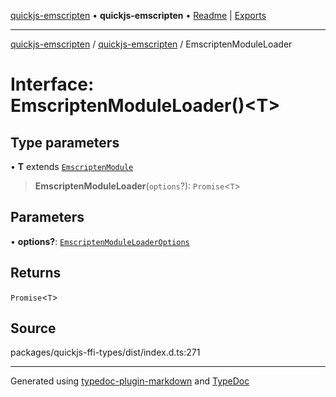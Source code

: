 [quickjs-emscripten](../../packages.md) • **quickjs-emscripten** • [Readme](../README.md) \| [Exports](../exports.md)

***

[quickjs-emscripten](../../packages.md) / [quickjs-emscripten](../exports.md) / EmscriptenModuleLoader

# Interface: EmscriptenModuleLoader()\<T\>

## Type parameters

• **T** extends [`EmscriptenModule`](EmscriptenModule.md)

> **EmscriptenModuleLoader**(`options`?): `Promise`\<`T`\>

## Parameters

• **options?**: [`EmscriptenModuleLoaderOptions`](EmscriptenModuleLoaderOptions.md)

## Returns

`Promise`\<`T`\>

## Source

packages/quickjs-ffi-types/dist/index.d.ts:271

***

Generated using [typedoc-plugin-markdown](https://www.npmjs.com/package/typedoc-plugin-markdown) and [TypeDoc](https://typedoc.org/)
